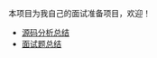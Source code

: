 本项目为我自己的面试准备项目，欢迎！

* [源码分析总结](https://github.com/xcy396/AndroidInterview/blob/master/%E6%BA%90%E7%A0%81%E5%88%86%E6%9E%90%E6%A6%82%E8%A7%88.md)
* [面试题总结](https://github.com/xcy396/AndroidInterview/blob/master/%E9%9D%A2%E8%AF%95%E9%A2%98%E6%90%9C%E9%9B%86.md)